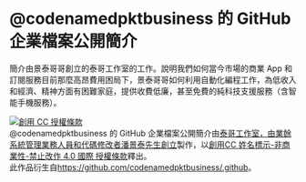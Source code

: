 # @codenamedpktbusiness 的 GitHub 企業檔案公開簡介

簡介由景泰哥哥創立的泰哥工作室的工作。說明我們如何當今市場的商業 App 和訂閱服務目前那麼高昂費用困局下，景泰哥哥如何利用自動化編程工作，為低收入和經濟、精神方面有困難家庭，提供收費低廉，甚至免費的純科技支援服務（含智能手機服務）。

<a rel="license" href="http://creativecommons.org/licenses/by-nc-nd/4.0/"><img alt="創用 CC 授權條款" style="border-width:0" src="https://i.creativecommons.org/l/by-nc-nd/4.0/88x31.png" /></a><br /><span xmlns:dct="http://purl.org/dc/terms/" property="dct:title">@codenamedpktbusiness 的 GitHub 企業檔案公開簡介</span>由<a xmlns:cc="http://creativecommons.org/ns#" href="https://github.com/codenamedpktbusiness" property="cc:attributionName" rel="cc:attributionURL">泰哥工作室，由業餘系統管理業務人員和代碼修改者潘景泰先生創立</a>製作，以<a rel="license" href="http://creativecommons.org/licenses/by-nc-nd/4.0/">創用CC 姓名標示-非商業性-禁止改作 4.0 國際 授權條款</a>釋出。<br />此作品衍生自<a xmlns:dct="http://purl.org/dc/terms/" href="https://github.com/codenamedpktbusiness/.github" rel="dct:source">https://github.com/codenamedpktbusiness/.github</a>。
